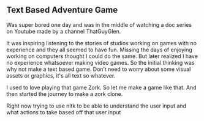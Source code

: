 ## Text Based Adventure Game

Was super bored one day and was in the middle of watching a doc series on Youtube made by a channel ThatGuyGlen.

It was inspiring listening to the stories of studios working on games with no experience and they all seemed to have fun. Missing the days of enjoying working on computers thought I could do the same. But later realized I have no experience whatsoever making video games. So the initial thinking was why not make a text based game. Don’t need to worry about some visual assets or graphics, it's all text so whatever.

I used to love playing that game Zork. So let me make a game like that. And then started the journey to make a zork clone.


Right now trying to use nltk to be able to understand the user input and what actions to take based off that user input

